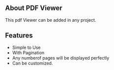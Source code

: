 
## About PDF Viewer

This pdf Viewer can be added in any project. 


## Features

* Simple to Use
* With Pagination
* Any numberof pages will be displayed perfectly
* Can be customized.
